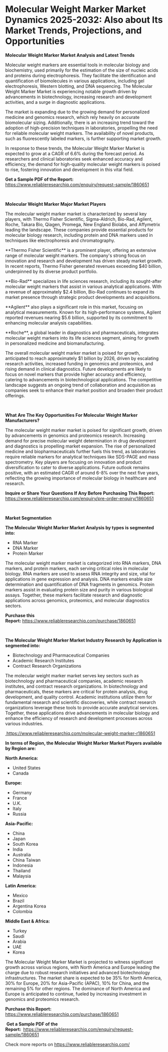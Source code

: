 <p><h1>Molecular Weight Marker Market Dynamics 2025-2032: Also about Its Market Trends, Projections, and Opportunities</h1></p><p><strong>Molecular Weight Marker Market Analysis and Latest Trends</strong></p>
<p><p>Molecular weight markers are essential tools in molecular biology and biochemistry, used primarily for the estimation of the size of nucleic acids and proteins during electrophoresis. They facilitate the identification and quantification of biomolecules in various applications, including gel electrophoresis, Western blotting, and DNA sequencing. The Molecular Weight Marker Market is experiencing notable growth driven by advancements in biotechnology, increasing research and development activities, and a surge in diagnostic applications.</p><p>The market is expanding due to the growing demand for personalized medicine and genomics research, which rely heavily on accurate biomolecular sizing. Additionally, there is an increasing trend toward the adoption of high-precision techniques in laboratories, propelling the need for reliable molecular weight markers. The availability of novel products, such as fluorescently labeled markers, is further supporting market growth.</p><p>In response to these trends, the Molecular Weight Marker Market is expected to grow at a CAGR of 6.6% during the forecast period. As researchers and clinical laboratories seek enhanced accuracy and efficiency, the demand for high-quality molecular weight markers is poised to rise, fostering innovation and development in this vital field.</p></p>
<p><strong>Get a Sample PDF of the Report:&nbsp;</strong> <a href="https://www.reliableresearchiq.com/enquiry/request-sample/1860651?utm_campaign=1121&utm_medium=2&utm_source=Github&utm_content=ia&utm_term=03032025&utm_id=molecular-weight-marker">https://www.reliableresearchiq.com/enquiry/request-sample/1860651</a></p>
<p>&nbsp;</p>
<p><strong>Molecular Weight Marker Major Market Players</strong></p>
<p><p>The molecular weight marker market is characterized by several key players, with Thermo Fisher Scientific, Sigma-Aldrich, Bio-Rad, Agilent, Roche, Takara Bio, Qiagen, Promega, New England Biolabs, and Affymetrix leading the landscape. These companies provide essential products for molecular biology research, including protein and DNA markers used in techniques like electrophoresis and chromatography.</p><p>**Thermo Fisher Scientific** is a prominent player, offering an extensive range of molecular weight markers. The company's strong focus on innovation and research and development has driven steady market growth. In recent reports, Thermo Fisher generated revenues exceeding $40 billion, underpinned by its diverse product portfolio.</p><p>**Bio-Rad** specializes in life sciences research, including its sought-after molecular weight markers that assist in various analytical applications. With a revenue of approximately $2.4 billion, Bio-Rad continues to expand its market presence through strategic product developments and acquisitions.</p><p>**Agilent** also plays a significant role in this market, focusing on analytical measurements. Known for its high-performance systems, Agilent reported revenues nearing $5.6 billion, supported by its commitment to enhancing molecular analysis capabilities.</p><p>**Roche**, a global leader in diagnostics and pharmaceuticals, integrates molecular weight markers into its life sciences segment, aiming for growth in personalized medicine and biomanufacturing.</p><p>The overall molecular weight marker market is poised for growth, anticipated to reach approximately $1 billion by 2026, driven by escalating research activities, increased funding in genomics and proteomics, and rising demand in clinical diagnostics. Future developments are likely to focus on novel markers that provide higher accuracy and efficiency, catering to advancements in biotechnological applications. The competitive landscape suggests an ongoing trend of collaboration and acquisition as companies seek to enhance their market position and broaden their product offerings.</p></p>
<p>&nbsp;</p>
<p><strong>What Are The Key Opportunities For Molecular Weight Marker Manufacturers?</strong></p>
<p><p>The molecular weight marker market is poised for significant growth, driven by advancements in genomics and proteomics research. Increasing demand for precise molecular weight determination in drug development and diagnostics is propelling market expansion. The rise of personalized medicine and biopharmaceuticals further fuels this trend, as laboratories require reliable markers for analytical techniques like SDS-PAGE and mass spectrometry. Key players are focusing on innovation and product diversification to cater to diverse applications. Future outlook remains positive, with an estimated CAGR of around 6-8% over the next five years, reflecting the growing importance of molecular biology in healthcare and research.</p></p>
<p><strong>Inquire or Share Your Questions If Any Before Purchasing This Report:</strong> <a href="https://www.reliableresearchiq.com/enquiry/pre-order-enquiry/1860651?utm_campaign=1121&utm_medium=2&utm_source=Github&utm_content=ia&utm_term=03032025&utm_id=molecular-weight-marker">https://www.reliableresearchiq.com/enquiry/pre-order-enquiry/1860651</a></p>
<p>&nbsp;</p>
<p><strong>Market Segmentation</strong></p>
<p><strong>The Molecular Weight Marker Market Analysis by types is segmented into:</strong></p>
<p><ul><li>RNA Marker</li><li>DNA Marker</li><li>Protein Marker</li></ul></p>
<p><p>The molecular weight marker market is categorized into RNA markers, DNA markers, and protein markers, each serving critical roles in molecular biology. RNA markers are used to assess RNA integrity and size, vital for applications in gene expression and analysis. DNA markers enable size determination and quantification of DNA fragments in genomics. Protein markers assist in evaluating protein size and purity in various biological assays. Together, these markers facilitate research and diagnostic applications across genomics, proteomics, and molecular diagnostics sectors.</p></p>
<p><strong>Purchase this Report:&nbsp;</strong><a href="https://www.reliableresearchiq.com/purchase/1860651?utm_campaign=1121&utm_medium=2&utm_source=Github&utm_content=ia&utm_term=03032025&utm_id=molecular-weight-marker">https://www.reliableresearchiq.com/purchase/1860651</a></p>
<p>&nbsp;</p>
<p><strong>The Molecular Weight Marker Market Industry Research by Application is segmented into:</strong></p>
<p><ul><li>Biotechnology and Pharmaceutical Companies</li><li>Academic Research Institutes</li><li>Contract Research Organizations</li></ul></p>
<p><p>The molecular weight marker market serves key sectors such as biotechnology and pharmaceutical companies, academic research institutes, and contract research organizations. In biotechnology and pharmaceuticals, these markers are critical for protein analysis, drug development, and quality control. Academic institutions utilize them for fundamental research and scientific discoveries, while contract research organizations leverage these tools to provide accurate analytical services. Together, these applications drive advancements in molecular biology and enhance the efficiency of research and development processes across various industries.</p></p>
<p><a href="https://www.reliableresearchiq.com/molecular-weight-marker-r1860651?utm_campaign=1121&utm_medium=2&utm_source=Github&utm_content=ia&utm_term=03032025&utm_id=molecular-weight-marker">&nbsp;https://www.reliableresearchiq.com/molecular-weight-marker-r1860651</a></p>
<p><strong>In terms of Region, the Molecular Weight Marker Market Players available by Region are:</strong></p>
<p>
    <p> <strong> North America: </strong>
        <ul>
            <li>United States</li>
            <li>Canada</li>
        </ul>
        </p> 
    <p> <strong> Europe: </strong>
        <ul>
            <li>Germany</li>
            <li>France</li>
            <li>U.K.</li>
            <li>Italy</li>
            <li>Russia</li>
        </ul>
        </p> 
    <p> <strong> Asia-Pacific: </strong>
        <ul>
            <li>China</li>
            <li>Japan</li>
            <li>South Korea</li>
            <li>India</li>
            <li>Australia</li>
            <li>China Taiwan</li>
            <li>Indonesia</li>
            <li>Thailand</li>
            <li>Malaysia</li>
        </ul>
        </p> 
    <p> <strong> Latin America: </strong>
        <ul>
            <li>Mexico</li>
            <li>Brazil</li>
            <li>Argentina Korea</li>
            <li>Colombia</li>
        </ul>
        </p> 
    <p> <strong> Middle East & Africa: </strong>
        <ul>
            <li>Turkey</li>
            <li>Saudi</li>
            <li>Arabia</li>
            <li>UAE</li>
            <li>Korea</li>
        </ul>
    </p>
    </p>
<p><p>The Molecular Weight Marker Market is projected to witness significant growth across various regions, with North America and Europe leading the charge due to robust research initiatives and advanced biotechnology infrastructures. The market share is expected to be 35% for North America, 30% for Europe, 20% for Asia-Pacific (APAC), 10% for China, and the remaining 5% for other regions. The dominance of North America and Europe is anticipated to continue, fueled by increasing investment in genomics and proteomics research.</p></p>
<p><strong>Purchase this Report: </strong><a href="https://www.reliableresearchiq.com/purchase/1860651?utm_campaign=1121&utm_medium=2&utm_source=Github&utm_content=ia&utm_term=03032025&utm_id=molecular-weight-marker">https://www.reliableresearchiq.com/purchase/1860651</a></p>
<p>&nbsp;<strong>Get a Sample PDF of the Report:&nbsp;&nbsp;</strong><a href="https://www.reliableresearchiq.com/enquiry/request-sample/1860651?utm_campaign=1121&utm_medium=2&utm_source=Github&utm_content=ia&utm_term=03032025&utm_id=molecular-weight-marker">https://www.reliableresearchiq.com/enquiry/request-sample/1860651</a></p>
<p><strong></strong></p>
<p>Check more reports on <a href="https://www.reliableresearchiq.com/?utm_campaign=1121&utm_medium=2&utm_source=Github&utm_content=ia&utm_term=03032025&utm_id=molecular-weight-marker">https://www.reliableresearchiq.com/</a></p>